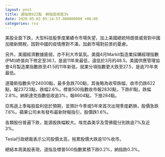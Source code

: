 ```yaml
---
layout: post
title: 道指挫622點　納指低收逾3%
date: 2020-05-02 05:14:57.000000000 +08:00
categories: rss
---
```


美股全面下跌，大型科技股季度業績令市場失望，加上美國總統特朗普威脅對中國加徵新關稅，因對中國的疫情應對不滿，加劇市場對前景的憂慮。

另外，美國經濟數據疲弱，亦不利大市氣氛。美國4月Markit製造業採購經理指數(PMI)終值向下修定至36.1，是逾11年來最低，遠低於3月的48.5。美國供應管理協會4月製造業指數跌至41.5的11年新低，就業分項指數更大跌至27.5，是逾70年來最低。

道瓊斯指數失守24000點，最多急跌700點，其後略為收窄跌幅，收市仍跌622點，報23723點，跌幅2.6%。標普500指數收市報2830點，下跌81點，跌幅2.8%。納斯達克指數低收逾3%，報8604點，下挫284點。

亞馬遜上季每股盈利低於預期，並預計今季或5年來首次出現季度虧損，股價急跌7.6%。蘋果公司未有發布最新財報指引，股價跌1.6%。

各類股份普遍下跌，能源股跌幅較大。埃克森美孚及雪佛龍分別跌逾7%及近3%。

Tesla行政總裁表示公司股價太高，拖累股價大跌逾10%收市。

總結本周美股表現，道指及標普500指數累積下跌0.2%，納指跌0.3%。
